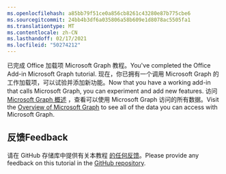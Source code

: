 ```yaml
---
ms.openlocfilehash: a85bb79f51ce0a856cb8261c43280e87b775cbe6
ms.sourcegitcommit: 24bb4b3df6a035806a58b609e1d8078ac5505fa1
ms.translationtype: MT
ms.contentlocale: zh-CN
ms.lasthandoff: 02/17/2021
ms.locfileid: "50274212"
---
```

<!-- markdownlint-disable MD002 MD041 -->

<span data-ttu-id="ec57d-101">已完成 Office 加载项 Microsoft Graph 教程。</span><span class="sxs-lookup"><span data-stu-id="ec57d-101">You've completed the Office Add-in Microsoft Graph tutorial.</span></span> <span data-ttu-id="ec57d-102">现在，你已拥有一个调用 Microsoft Graph 的工作加载项，可以试验并添加新功能。</span><span class="sxs-lookup"><span data-stu-id="ec57d-102">Now that you have a working add-in that calls Microsoft Graph, you can experiment and add new features.</span></span> <span data-ttu-id="ec57d-103">访问 [Microsoft Graph 概述](/graph/overview) ，查看可以使用 Microsoft Graph 访问的所有数据。</span><span class="sxs-lookup"><span data-stu-id="ec57d-103">Visit the [Overview of Microsoft Graph](/graph/overview) to see all of the data you can access with Microsoft Graph.</span></span>

## <a name="feedback"></a><span data-ttu-id="ec57d-104">反馈</span><span class="sxs-lookup"><span data-stu-id="ec57d-104">Feedback</span></span>

<span data-ttu-id="ec57d-105">请在 GitHub 存储库中提供有关本教程 [的任何反馈](https://github.com/microsoftgraph/msgraph-training-office-addin)。</span><span class="sxs-lookup"><span data-stu-id="ec57d-105">Please provide any feedback on this tutorial in the [GitHub repository](https://github.com/microsoftgraph/msgraph-training-office-addin).</span></span>
